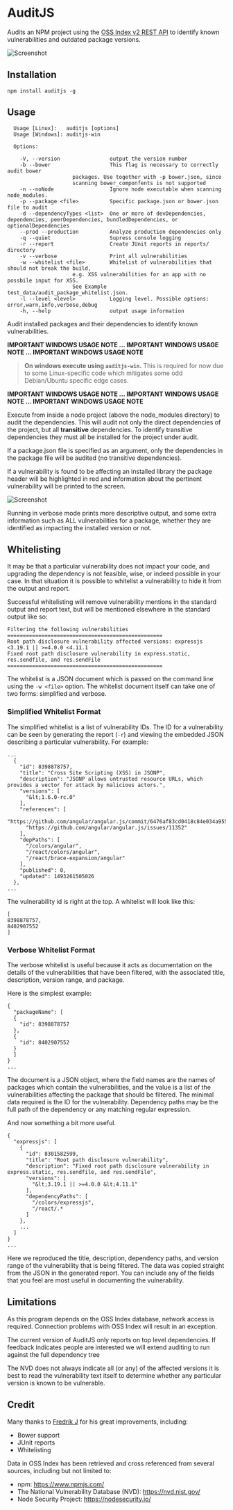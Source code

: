 AuditJS
=======

Audits an NPM project using the [OSS Index v2 REST API](https://ossindex.net/public/restapi2)
to identify known vulnerabilities and outdated package versions.

![Screenshot](screenshots/screenshot.png)

Installation
------------

```
npm install auditjs -g
```

Usage
-----

```terminal
  Usage [Linux]:   auditjs [options]
  Usage [Windows]: auditjs-win

  Options:

    -V, --version                output the version number
    -b --bower                   This flag is necessary to correctly audit bower
    				 packages. Use together with -p bower.json, since
    				 scanning bower_componfents is not supported
    -n --noNode                  Ignore node executable when scanning node_modules.
    -p --package <file>          Specific package.json or bower.json file to audit
    -d --dependencyTypes <list>  One or more of devDependencies, dependencies, peerDependencies, bundledDependencies, or optionalDependencies
    --prod --production          Analyze production dependencies only
    -q --quiet                   Supress console logging
    -r --report                  Create JUnit reports in reports/ directory
    -v --verbose                 Print all vulnerabilities
    -w --whitelist <file>        Whitelist of vulnerabilities that should not break the build,
    				 e.g. XSS vulnerabilities for an app with no possbile input for XSS.
    				 See Example test_data/audit_package_whitelist.json.
    -l --level <level>           Logging level. Possible options: error,warn,info,verbose,debug
    -h, --help                   output usage information

```

Audit installed packages and their dependencies to identify known
vulnerabilities.

**IMPORTANT WINDOWS USAGE NOTE ... IMPORTANT WINDOWS USAGE NOTE ... IMPORTANT WINDOWS USAGE NOTE**

> **On windows execute using `auditjs-win`.** This is required for now due to some
> Linux-specific code which mitigates some odd Debian/Ubuntu specific edge cases.

**IMPORTANT WINDOWS USAGE NOTE ... IMPORTANT WINDOWS USAGE NOTE ... IMPORTANT WINDOWS USAGE NOTE**

Execute from inside a node project (above the node_modules directory) to audit
the dependencies. This will audit not only the direct dependencies of the project,
but all **transitive** dependencies. To identify transitive dependencies they must
all be installed for the project under audit.

If a package.json file is specified as an argument, only the dependencies in
the package file will be audited (no transitive dependencies).

If a vulnerability is found to be affecting an installed library the package
header will be highlighted in red and information about the pertinent
vulnerability will be printed to the screen.

![Screenshot](screenshots/cve.png)

Running in verbose mode prints more descriptive output, and some extra information
such as ALL vulnerabilities for a package, whether they are identified as
impacting the installed version or not.

Whitelisting
------------
It may be that a particular vulnerability does not impact your code, and upgrading the
dependency is not feasible, wise, or indeed possible in your case. In that situation it
is possible to whitelist a vulnerability to hide it from the output and report.

Successful whitelisting will remove vulnerability mentions in the standard output and
report text, but will be mentioned elsewhere in the standard output like so:

```
Filtering the following vulnerabilities
==================================================
Root path disclosure vulnerability affected versions: expressjs <3.19.1 || >=4.0.0 <4.11.1
Fixed root path disclosure vulnerability in express.static, res.sendfile, and res.sendFile
==================================================
```

The whitelist is a JSON document which is passed on the command line using the `-w <file>`
option. The whitelist document itself can take one of two forms: simplified and verbose.

### Simplified Whitelist Format

The simplified whitelist is a list of vulnerability IDs. The ID for a vulnerability can
be seen by generating the report (`-r`) and viewing the embedded JSON describing a
particular vulnerability. For example:

```
...
  {
    "id": 8398878757,
    "title": "Cross Site Scripting (XSS) in JSONP",
    "description": "JSONP allows untrusted resource URLs, which provides a vector for attack by malicious actors.",
    "versions": [
      "&lt;1.6.0-rc.0"
    ],
    "references": [
      "https://github.com/angular/angular.js/commit/6476af83cd0418c84e034a955b12a842794385c4",
      "https://github.com/angular/angular.js/issues/11352"
    ],
    "depPaths": [
      "/colors/angular",
      "/react/colors/angular",
      "/react/brace-expansion/angular"
    ],
    "published": 0,
    "updated": 1493261505026
  },
...
```

The vulnerability id is right at the top. A whitelist will look like this:

```
[
8398878757,
8402907552
]
```

### Verbose Whitelist Format

The verbose whitelist is useful because it acts as documentation on the details of the
vulnerabilities that have been filtered, with the associated title, description, version
range, and package.

Here is the simplest example:

```
{
  "packageName": [
  {
    "id": 8398878757
  },
  {
    "id": 8402907552
  }
  ]
}
...
```

The document is a JSON object, where the field names are the names of packages which contain
the vulnerabilities, and the value is a list of the vulnerabilities affecting the package that
should be filtered. The minimal data required is the ID for the vulnerability. Dependency paths
may be the full path of the dependency or any matching regular expression.

And now something a bit more useful.

```
{
  "expressjs": [
    {
      "id": 8301582599,
      "title": "Root path disclosure vulnerability",
      "description": "Fixed root path disclosure vulnerability in express.static, res.sendfile, and res.sendFile",
      "versions": [
        "&lt;3.19.1 || >=4.0.0 &lt;4.11.1"
      ],
      "dependencyPaths": [
        "/colors/expressjs",
        "/react/.*
      ]
    },
    ...
  ]
}
...
```

Here we reproduced the title, description, dependency paths, and version range of the vulnerability that is being
filtered. The data was copied straight from the JSON in the generated report. You can include any
of the fields that you feel are most useful in documenting the vulnerability.

Limitations
-----------

As this program depends on the OSS Index database, network access is
required. Connection problems with OSS Index will result in an exception.

The current version of AuditJS only reports on top level dependencies.
If feedback indicates people are interested we will extend auditing to run
against the full dependency tree

The NVD does not always indicate all (or any) of the affected versions
it is best to read the vulnerability text itself to determine whether
any particular version is known to be vulnerable.

Credit
------

Many thanks to [Fredrik J](https://github.com/qacwnfq) for his great improvements, including:
* Bower support
* JUnit reports
* Whitelisting

Data in OSS Index has been retrieved and cross referenced from several
sources, including but not limited to:

* npm: https://www.npmjs.com/
* The National Vulnerability Database (NVD): https://nvd.nist.gov/
* Node Security Project: https://nodesecurity.io/
